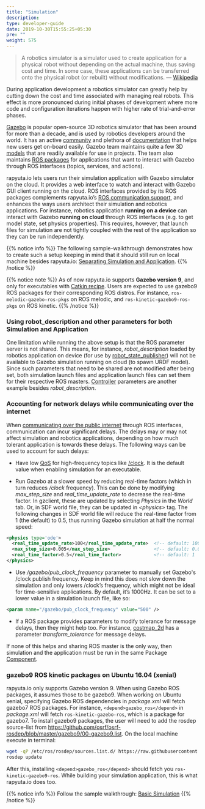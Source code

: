 ```yaml
---
title: "Simulation"
description:
type: developer-guide
date: 2019-10-30T15:55:25+05:30
pre: ""
weight: 575
---
```

> A robotics simulator is a simulator used to create application for a physical robot without depending on the actual machine, thus saving cost and time. In some case, these applications can be transferred onto the physical robot (or rebuilt) without modifications. — [Wikipedia](https://en.wikipedia.org/wiki/Robotics_simulator)

During application development a robotics simulator can greatly help by cutting down the cost and time associated with managing real robots. This effect is more pronounced during initial phases of development where more code and configuration iterations happen with higher rate of trial-and-error phases.

[Gazebo](http://gazebosim.org) is popular open-source 3D robotics simulator that has been around for more than a decade, and is used by robotics developers around the world. It has an active [community](http://answers.gazebosim.org/questions) and plethora of [documentation](http://gazebosim.org/tutorials) that helps new users get on-board easily. Gazebo team maintains quite a few 3D [models](https://bitbucket.org/osrf/gazebo_models/) that are readily available for use in projects. The team also maintains [ROS packages](http://wiki.ros.org/gazebo_ros_pkgs) for applications that want to interact with Gazebo through ROS interfaces (topics, services, and actions).

rapyuta.io lets users run their simulation application with Gazebo simulator on the cloud. It provides a web interface to watch and interact with Gazebo GUI client running on the cloud. ROS interfaces provided by its ROS packages complements rapyuta.io’s [ROS communication support](/developer-guide/manage-software-cycle/communication-topologies/ros-support/), and enhances the ways users architect their simulation and robotics applications. For instance, robotics application **running on a device** can interact with Gazebo **running on cloud** through ROS interfaces (e.g. to get model state, set physics properties). This requires, however, that launch files for simulation are not tightly coupled with the rest of the application so they can be run independently.

{{% notice info %}}
The following sample-walkthrough demonstrates how to create such a setup keeping in mind that it should still run on local machine besides rapyuta.io: [Separating Simulation and Application](/build-solutions/sample-walkthroughs/separate-navigation-simulation/).
{{% /notice %}}

{{% notice note %}}
As of now rapyuta.io supports **Gazebo version 9**, and only for executables with [Catkin recipe](/developer-guide/create-software-packages/builds/#catkin-recipe). Users are expected to use gazebo9 ROS packages for their corresponding ROS distros. For instance, `ros-melodic-gazebo-ros-pkgs` on ROS melodic, and `ros-kinetic-gazebo9-ros-pkgs` on ROS kinetic.
{{% /notice %}}


### Using robot_description and other parameters for both Simulation and Application

One limitation while running the above setup is that the ROS parameter server is not shared. This means, for instance, *robot_description* loaded by robotics application on device (for use by [robot_state_publisher](http://wiki.ros.org/robot_state_publisher)) will not be available to Gazebo simulation running on cloud (to spawn URDF model). Since such parameters that need to be shared are not modified after being set, both simulation launch files and application launch files can set them for their respective ROS masters. [Controller](http://wiki.ros.org/ros_control#Controllers) parameters are another example besides *robot_description*.


### Accounting for network delays while communicating over the internet
When [communicating over the public internet](/developer-guide/manage-software-cycle/communication-topologies/ros-support/#ros-over-the-public-internet) through ROS interfaces, communication can incur significant delays. The delays may or may not affect simulation and robotics applications, depending on how much tolerant application is towards these delays. The following ways can be used to account for such delays:

- Have low [QoS](/developer-guide/create-software-packages/ros-support/#defining-qos) for high-frequency topics like [/clock](http://gazebosim.org/tutorials/?tut=ros_comm#GazeboPublishedTopics). It is the default value when enabling simulation for an executable.

- Run Gazebo at a slower speed by reducing real-time factors (which in turn reduces */clock* frequency). This can be done by modifying *max_step_size* and *real_time_update_rate* to decrease the real-time factor. In gzclient, these are updated by selecting *Physics* in the *World* tab. Or, in SDF world file, they can be updated in *\<physics>* tag. The following changes in SDF world file will reduce the real-time factor from 1 (the default) to 0.5, thus running Gazebo simulation at half the normal speed:

```xml
<physics type='ode'>
  <real_time_update_rate>100</real_time_update_rate>  <!-- default: 1000   -->
  <max_step_size>0.005</max_step_size>                <!-- default: 0.001  -->
  <real_time_factor>0.5</real_time_factor>            <!-- default: 1      -->
</physics>
```

- Use */gazebo/pub_clock_frequency* parameter to manually set Gazebo's /clock publish frequency. Keep in mind this does not slow down the simulation and only lowers /clock’s frequency, which might not be ideal for time-sensitive applications. By default, it’s 1000Hz. It can be set to a lower value in a simulation launch file, like so:

```xml
<param name="/gazebo/pub_clock_frequency" value="500" />
```

- If a ROS package provides parameters to modify tolerance for message delays, then they might help too. For instance, [costmap_2d](http://wiki.ros.org/costmap_2d) has a parameter *transform_tolerance* for message delays.

If none of this helps and sharing ROS master is the only way, then simulation and the application must be run in the same Package [Component](/developer-guide/create-software-packages/package-internals/#components).


### gazebo9 ROS kinetic packages on Ubuntu 16.04 (xenial)

rapyuta.io only supports Gazebo version 9. When using Gazebo ROS packages, it assumes those to be gazebo9. When working on Ubuntu xenial, specifying Gazebo ROS dependencies in *package.xml* will fetch gazebo7 ROS packages. For instance, `<depend>gazebo_ros</depend>` in *package.xml* will fetch `ros-kinetic-gazebo-ros`, which is a package for gazebo7. To install gazebo9 packages, the user will need to add the rosdep source-list from https://github.com/osrf/osrf-rosdep/blob/master/gazebo9/00-gazebo9.list. On the local machine execute in terminal:

```bash
wget -qP /etc/ros/rosdep/sources.list.d/ https://raw.githubusercontent.com/osrf/osrf-rosdep/master/gazebo9/00-gazebo9.list
rosdep update
```

After this, installing `<depend>gazebo_ros</depend>` should fetch you `ros-kinetic-gazebo9-ros`. While building your simulation application, this is what rapyuta.io does too.


{{% notice info %}}
Follow the sample walkthrough: [Basic Simulation](/build-solutions/sample-walkthroughs/basic-simulation/)
{{% /notice %}}